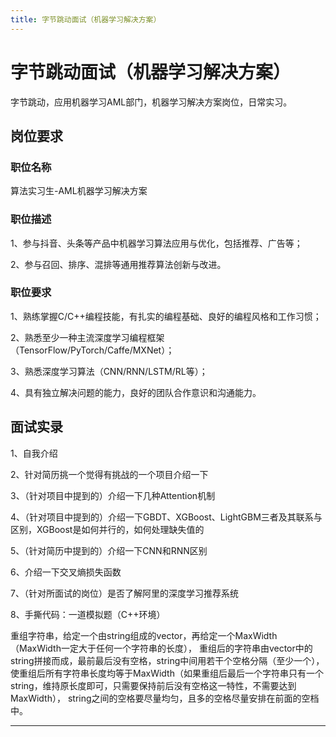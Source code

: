 ```yaml
---
title: 字节跳动面试（机器学习解决方案）
---
```


# 字节跳动面试（机器学习解决方案）

<script type="text/javascript" src="/include/head.js"></script>

字节跳动，应用机器学习AML部门，机器学习解决方案岗位，日常实习。

## 岗位要求

### 职位名称

算法实习生-AML机器学习解决方案

### 职位描述

1、参与抖音、头条等产品中机器学习算法应用与优化，包括推荐、广告等；

2、参与召回、排序、混排等通用推荐算法创新与改进。

### 职位要求

1、熟练掌握C/C++编程技能，有扎实的编程基础、良好的编程风格和工作习惯；

2、熟悉至少一种主流深度学习编程框架（TensorFlow/PyTorch/Caffe/MXNet）；

3、熟悉深度学习算法（CNN/RNN/LSTM/RL等）；

4、具有独立解决问题的能力，良好的团队合作意识和沟通能力。

## 面试实录

1、自我介绍

2、针对简历挑一个觉得有挑战的一个项目介绍一下

3、（针对项目中提到的）介绍一下几种Attention机制

4、（针对项目中提到的）介绍一下GBDT、XGBoost、LightGBM三者及其联系与区别，XGBoost是如何并行的，如何处理缺失值的

5、（针对简历中提到的）介绍一下CNN和RNN区别

6、介绍一下交叉熵损失函数

7、（针对所面试的岗位）是否了解阿里的深度学习推荐系统

8、手撕代码：一道模拟题（C++环境）

重组字符串，给定一个由string组成的vector，再给定一个MaxWidth（MaxWidth一定大于任何一个字符串的长度），
重组后的字符串由vector中的string拼接而成，最前最后没有空格，string中间用若干个空格分隔（至少一个），
使重组后所有字符串长度均等于MaxWidth（如果重组后最后一个字符串只有一个string，维持原长度即可，只需要保持前后没有空格这一特性，不需要达到MaxWidth），
string之间的空格要尽量均匀，且多的空格尽量安排在前面的空档中。

---

<script type="text/javascript" src="/include/tail.js"></script>
